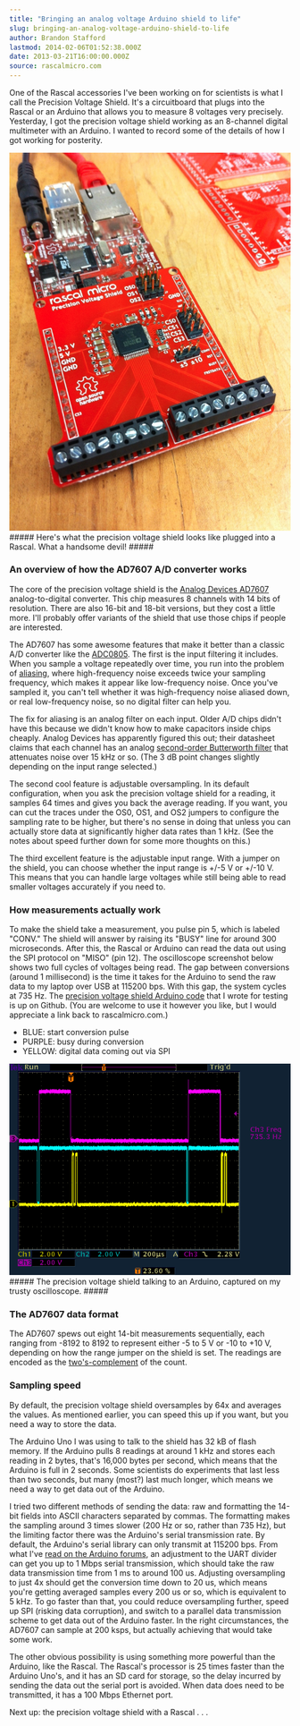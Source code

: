 ```yaml
---
title: "Bringing an analog voltage Arduino shield to life"
slug: bringing-an-analog-voltage-arduino-shield-to-life
author: Brandon Stafford
lastmod: 2014-02-06T01:52:38.000Z
date: 2013-03-21T16:00:00.000Z
source: rascalmicro.com
---
```

One of the Rascal accessories I've been working on for scientists is what I call the Precision Voltage Shield. It's a circuitboard that plugs into the Rascal or an Arduino that allows you to measure 8 voltages very precisely. Yesterday, I got the precision voltage shield working as an 8-channel digital multimeter with an Arduino. I wanted to record some of the details of how I got working for posterity.

<img src="/img/precision-voltage-shield-prototype-2012-09-20.jpg" width="820px">
##### Here's what the precision voltage shield looks like plugged into a Rascal. What a handsome devil! #####

### An overview of how the AD7607 A/D converter works ###

The core of the precision voltage shield is the [Analog Devices AD7607][1] analog-to-digital converter. This chip measures 8 channels with 14 bits of resolution. There are also 16-bit and 18-bit versions, but they cost a little more. I'll probably offer variants of the shield that use those chips if people are interested.

The AD7607 has some awesome features that make it better than a classic A/D converter like the [ADC0805][4]. The first is the input filtering it includes. When you sample a voltage repeatedly over time, you run into the problem of [aliasing][5], where high-frequency noise exceeds twice your sampling frequency, which makes it appear like low-frequency noise. Once you've sampled it, you can't tell whether it was high-frequency noise aliased down, or real low-frequency noise, so no digital filter can help you.

The fix for aliasing is an analog filter on each input. Older A/D chips didn't have this because we didn't know how to make capacitors inside chips cheaply. Analog Devices has apparently figured this out; their datasheet claims that each channel has an analog [second-order Butterworth filter][6] that attenuates noise over 15 kHz or so. (The 3 dB point changes slightly depending on the input range selected.)

The second cool feature is adjustable oversampling. In its default configuration, when you ask the precision voltage shield for a reading, it samples 64 times and gives you back the average reading. If you want, you can cut the traces under the OS0, OS1, and OS2 jumpers to configure the sampling rate to be higher, but there's no sense in doing that unless you can actually store data at significantly higher data rates than 1 kHz. (See the notes about speed further down for some more thoughts on this.)

The third excellent feature is the adjustable input range. With a jumper on the shield, you can choose whether the input range is +/-5 V or +/-10 V. This means that you can handle large voltages while still being able to read smaller voltages accurately if you need to. 

### How measurements actually work ###

To make the shield take a measurement, you pulse pin 5, which is labeled "CONV." The shield will answer by raising its "BUSY" line for around 300 microseconds. After this, the Rascal or Arduino can read the data out using the SPI protocol on "MISO" (pin 12). The oscilloscope screenshot below shows two full cycles of voltages being read. The gap between conversions (around 1 millisecond) is the time it takes for the Arduino to send the raw data to my laptop over USB at 115200 bps. With this gap, the system cycles at 735 Hz. The [precision voltage shield Arduino code][3] that I wrote for testing is up on Github. (You are welcome to use it however you like, but I would appreciate a link back to rascalmicro.com.)

* BLUE: start conversion pulse
* PURPLE: busy during conversion
* YELLOW: digital data coming out via SPI

<img src="/img/arduino-precision-voltage-shield-scope-at-735-hz.png" width="820px">
##### The precision voltage shield talking to an Arduino, captured on my trusty oscilloscope. #####

### The AD7607 data format ###

The AD7607 spews out eight 14-bit measurements sequentially, each ranging from -8192 to 8192 to represent either -5 to 5 V or -10 to +10 V, depending on how the range jumper on the shield is set. The readings are encoded as the [two's-complement][2] of the count.

### Sampling speed ###

By default, the precision voltage shield oversamples by 64x and averages the values. As mentioned earlier, you can speed this up if you want, but you need a way to store the data.

The Arduino Uno I was using to talk to the shield has 32 kB of flash memory. If the Arduino pulls 8 readings at around 1 kHz and stores each reading in 2 bytes, that's 16,000 bytes per second, which means that the Arduino is full in 2 seconds. Some scientists do experiments that last less than two seconds, but many (most?) last much longer, which means we need a way to get data out of the Arduino.
 
I tried two different methods of sending the data: raw and formatting the 14-bit fields into ASCII characters separated by commas. The formatting makes the sampling around 3 times slower (200 Hz or so, rather than 735 Hz), but the limiting factor there was the Arduino's serial transmission rate. By default, the Arduino's serial library can only transmit at 115200 bps. From what I've [read on the Arduino forums][7], an adjustment to the UART divider can get you up to 1 Mbps serial transmission, which should take the raw data transmission time from 1 ms to around 100 us. Adjusting oversampling to just 4x should get the conversion time down to 20 us, which means you're getting averaged samples every 200 us or so, which is equivalent to 5 kHz. To go faster than that, you could reduce oversampling further, speed up SPI (risking data corruption), and switch to a parallel data transmission scheme to get data out of the Arduino faster. In the right circumstances, the AD7607 can sample at 200 ksps, but actually achieving that would take some work.

The other obvious possibility is using something more powerful than the Arduino, like the Rascal. The Rascal's processor is 25 times faster than the Arduino Uno's, and it has an SD card for storage, so the delay incurred by sending the data out the serial port is avoided. When data does need to be transmitted, it has a 100 Mbps Ethernet port.

Next up: the precision voltage shield with a Rascal . . .

[1]: http://www.analog.com/en/analog-to-digital-converters/ad-converters/ad7607/products/product.html
[2]: http://academic.evergreen.edu/projects/biophysics/technotes/program/2s_comp.htm
[3]: https://gist.github.com/pingswept/5201193
[4]: http://www.ti.com/product/adc0805
[5]: http://users.wfu.edu/matthews/misc/DigPhotog/alias/
[6]: https://en.wikipedia.org/wiki/Butterworth_filter
[7]: http://arduino.cc/forum/index.php?topic=21497.0